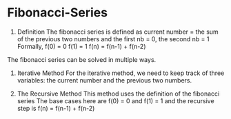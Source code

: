 # Fibonacci-Series

1. Definition
	The fibonacci series is defined as 
  current number = the sum of the previous two numbers 
  and the first nb = 0, the second nb = 1
	Formally, 
	f(0) = 0
	f(1) = 1
	f(n) = f(n-1) + f(n-2)

The fibonacci series can be solved in multiple ways.

1. Iterative Method
	For the iterative method, we need to keep track of three variables:
	the current number and the previous two numbers.

2. The Recursive Method
	This method uses the definition of the fibonacci series
	The base cases here are f(0) = 0 and f(1) = 1
	and the recursive step is f(n) = f(n-1) + f(n-2)

